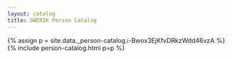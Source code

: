 ```yaml
---
layout: catalog
title: SWERIK Person Catalog
---
```

{% assign p = site.data._person-catalog.i-Bwox3EjKfvDRkzWdd46vzA %}
{% include person-catalog.html p=p %}

